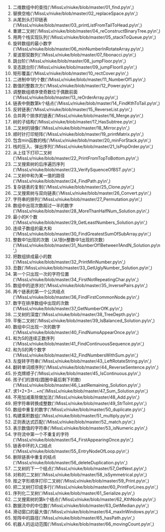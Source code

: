 1.	二维数组中的查找('/MissLv/niuke/blob/master/01_find.py\n',)
2.	替换空格('/MissLv/niuke/blob/master/02_replaceSpace.py\n',)
3.	从尾到头打印链表('/MissLv/niuke/blob/master/03_printListFromTailToHead.py\n',)
4.	重建二叉树('/MissLv/niuke/blob/master/04_reConstructBinaryTree.py\n',)
5.	用两个栈实现队列('/MissLv/niuke/blob/master/05_stackToQueue.py\n',)
6.	旋转数组的最小数字('/MissLv/niuke/blob/master/06_minNumberInRotateArray.py\n',)
7.	斐波那契数列('/MissLv/niuke/blob/master/07_fibonacci.py\n',)
8.	跳台阶('/MissLv/niuke/blob/master/08_jumpFloor.py\n',)
9.	变态跳台阶('/MissLv/niuke/blob/master/09_jumpFloorII.py\n',)
10.	矩形覆盖('/MissLv/niuke/blob/master/10_rectCover.py\n',)
11.	二进制中1的个数('/MissLv/niuke/blob/master/11_NumberOf1.py\n',)
12.	数值的整数次方('/MissLv/niuke/blob/master/12_Power.py\n',)
13.	调整数组顺序使奇数位于偶数前面('/MissLv/niuke/blob/master/13_reOrderArray.py\n',)
14.	链表中倒数第k个结点('/MissLv/niuke/blob/master/14_FindKthToTail.py\n',)
15.	反转链表('/MissLv/niuke/blob/master/15_ReverseList.py\n',)
16.	合并两个排序的链表('/MissLv/niuke/blob/master/16_Merge.py\n',)
17.	树的子结构('/MissLv/niuke/blob/master/17_HasSubtree.py\n',)
18.	二叉树的镜像('/MissLv/niuke/blob/master/18_Mirror.py\n',)
19.	顺时针打印矩阵('/MissLv/niuke/blob/master/19_printMatrix.py\n',)
20.	包含min函数的栈('/MissLv/niuke/blob/master/20_minForStack.py\n',)
21.	栈的压入、弹出序列('/MissLv/niuke/blob/master/21_IsPopOrder.py\n',)
22.	从上往下打印二叉树('/MissLv/niuke/blob/master/22_PrintFromTopToBottom.py\n',)
23.	二叉搜索树的后序遍历序列('/MissLv/niuke/blob/master/23_VerifySquenceOfBST.py\n',)
24.	二叉树中和为某一值的路径('/MissLv/niuke/blob/master/24_FindPath.py\n',)
25.	复杂链表的复制('/MissLv/niuke/blob/master/25_Clone.py\n',)
26.	二叉搜索树与双向链表('/MissLv/niuke/blob/master/26_Convert.py\n',)
27.	字符串的排列('/MissLv/niuke/blob/master/27_Permutation.py\n',)
28.	数组中出现次数超过一半的数字('/MissLv/niuke/blob/master/28_MoreThanHalfNum_Solution.py\n',)
29.	最小的K个数('/MissLv/niuke/blob/master/29_GetLeastNumbers_Solution.py\n',)
30.	连续子数组的最大和('/MissLv/niuke/blob/master/30_FindGreatestSumOfSubArray.py\n',)
31.	整数中1出现的次数（从1到n整数中1出现的次数）('/MissLv/niuke/blob/master/31_NumberOf1Between1AndN_Solution.py\n',)
32.	把数组排成最小的数('/MissLv/niuke/blob/master/32_PrintMinNumber.py\n',)
33.	丑数('/MissLv/niuke/blob/master/33_GetUglyNumber_Solution.py\n',)
34.	第一个只出现一次的字符位置('/MissLv/niuke/blob/master/34_FirstNotRepeatingChar.py\n',)
35.	数组中的逆序对('/MissLv/niuke/blob/master/35_InversePairs.py\n',)
36.	两个链表的第一个公共结点('/MissLv/niuke/blob/master/36_FindFirstCommonNode.py\n',)
37.	数字在排序数组中出现的次数('/MissLv/niuke/blob/master/37_GetNumberOfK.py\n',)
38.	二叉树的深度('/MissLv/niuke/blob/master/38_TreeDepth.py\n',)
39.	平衡二叉树('/MissLv/niuke/blob/master/39_IsBalanced_Solution.py\n',)
40.	数组中只出现一次的数字('/MissLv/niuke/blob/master/40_FindNumsAppearOnce.py\n',)
41.	和为S的连续正数序列('/MissLv/niuke/blob/master/41_FindContinuousSequence.py\n',)
42.	和为S的两个数字('/MissLv/niuke/blob/master/42_FindNumbersWithSum.py\n',)
43.	左旋转字符串('/MissLv/niuke/blob/master/43_LeftRotateString.py\n',)
44.	翻转单词顺序列('/MissLv/niuke/blob/master/44_ReverseSentence.py\n',)
45.	扑克牌顺子('/MissLv/niuke/blob/master/45_IsContinuous.py\n',)
46.	孩子们的游戏(圆圈中最后剩下的数)('/MissLv/niuke/blob/master/46_LastRemaining_Solution.py\n',)
47.	求1+2+3+...+n('/MissLv/niuke/blob/master/47_Sum_Solution.py\n',)
48.	不用加减乘除做加法('/MissLv/niuke/blob/master/48_Add.py\n',)
49.	把字符串转换成整数('/MissLv/niuke/blob/master/49_StrToInt.py\n',)
50.	数组中重复的数字('/MissLv/niuke/blob/master/50_duplicate.py\n',)
51.	构建乘积数组('/MissLv/niuke/blob/master/51_multiply.py\n',)
52.	正则表达式匹配('/MissLv/niuke/blob/master/52_match.py\n',)
53.	表示数值的字符串('/MissLv/niuke/blob/master/53_isNumeric.py\n',)
54.	字符流中第一个不重复的字符('/MissLv/niuke/blob/master/54_FirstAppearingOnce.py\n',)
55.	链表中环的入口结点('/MissLv/niuke/blob/master/55_EntryNodeOfLoop.py\n',)
56.	删除链表中重复的结点('/MissLv/niuke/blob/master/56_deleteDuplication.py\n',)
57.	二叉树的下一个结点('/MissLv/niuke/blob/master/57_GetNext.py\n',)
58.	对称的二叉树('/MissLv/niuke/blob/master/58_isSymmetrical.py\n',)
59.	按之字形顺序打印二叉树('/MissLv/niuke/blob/master/59_Print.py\n',)
60.	把二叉树打印成多行('/MissLv/niuke/blob/master/60_PrintForLines.py\n',)
61.	序列化二叉树('/MissLv/niuke/blob/master/61_Serialize.py\n',)
62.	二叉搜索树的第k个结点('/MissLv/niuke/blob/master/62_KthNode.py\n',)
63.	数据流中的中位数('/MissLv/niuke/blob/master/63_GetMedian.py\n',)
64.	滑动窗口的最大值('/MissLv/niuke/blob/master/64_maxInWindows.py\n',)
65.	矩阵中的路径('/MissLv/niuke/blob/master/65_hasPath.py\n',)
66.	机器人的运动范围('/MissLv/niuke/blob/master/66_movingCount.py\n',)

